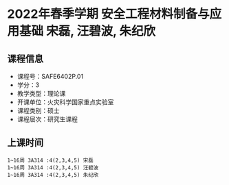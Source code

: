 # 2022年春季学期 安全工程材料制备与应用基础 宋磊, 汪碧波, 朱纪欣






## 课程信息

- 课程号：SAFE6402P.01
- 学分：3
- 教学类型：理论课
- 开课单位：火灾科学国家重点实验室
- 课程类别：硕士
- 课程层次：研究生课程

## 上课时间

```
1~16周 3A314 :4(2,3,4,5) 宋磊
1~16周 3A314 :4(2,3,4,5) 汪碧波
1~16周 3A314 :4(2,3,4,5) 朱纪欣
```

